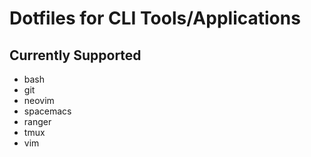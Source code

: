 # Dotfiles for CLI Tools/Applications

## Currently Supported
- bash
- git
- neovim
- spacemacs
- ranger
- tmux
- vim
